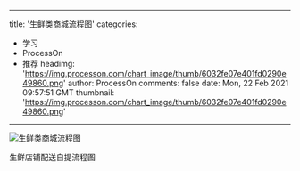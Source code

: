 
---
title: '生鲜类商城流程图'
categories: 
 - 学习
 - ProcessOn
 - 推荐
headimg: 'https://img.processon.com/chart_image/thumb/6032fe07e401fd0290e49860.png'
author: ProcessOn
comments: false
date: Mon, 22 Feb 2021 09:57:51 GMT
thumbnail: 'https://img.processon.com/chart_image/thumb/6032fe07e401fd0290e49860.png'
---

<div>   
<img class="thumb" alt="生鲜类商城流程图" src="https://img.processon.com/chart_image/thumb/6032fe07e401fd0290e49860.png" referrerpolicy="no-referrer">
<p>生鲜店铺配送自提流程图</p>  
</div>
            